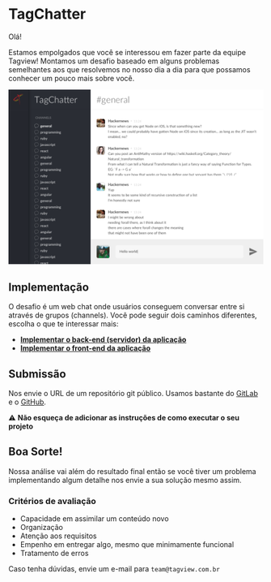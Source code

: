 # TagChatter

Olá!

Estamos empolgados que você se interessou em fazer parte da equipe Tagview! Montamos um desafio baseado em alguns problemas semelhantes aos que resolvemos no nosso dia a dia para que possamos conhecer um pouco mais sobre você.

![Preview](front-end/layout/layout.png)

## Implementação

O desafio é um web chat onde usuários conseguem conversar entre si através de grupos (channels). Você pode seguir dois caminhos diferentes, escolha o que te interessar mais:
- [**Implementar o back-end (servidor) da aplicação**](back-end)
- [**Implementar o front-end da aplicação**](front-end)

## Submissão
Nos envie o URL de um repositório git público. Usamos bastante do [GitLab](https://gitlab.com) e o [GitHub](https://github.com).

:warning: **Não esqueça de adicionar as instruções de como executar o seu projeto**

## Boa Sorte!
Nossa análise vai além do resultado final então se você tiver um problema implementando algum detalhe nos envie a sua solução mesmo assim.

### Critérios de avaliação
- Capacidade em assimilar um conteúdo novo
- Organização
- Atenção aos requisitos
- Empenho em entregar algo, mesmo que minimamente funcional
- Tratamento de erros

Caso tenha dúvidas, envie um e-mail para `team@tagview.com.br`
